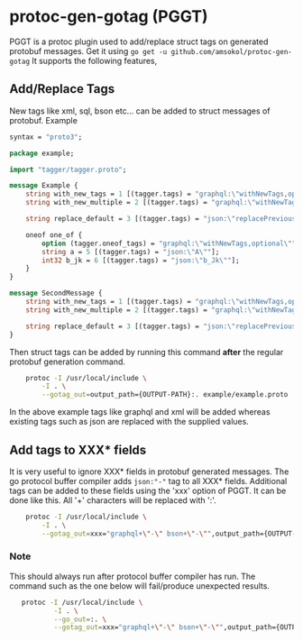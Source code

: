 # protoc-gen-gotag (PGGT)

PGGT is a protoc plugin used to add/replace struct tags on generated protobuf messages.
Get  it using `go get -u github.com/amsokol/protoc-gen-gotag` It supports the following features,

## Add/Replace Tags

New tags like xml, sql, bson etc... can be added to struct messages of protobuf. Example

```proto
syntax = "proto3";

package example;

import "tagger/tagger.proto";

message Example {
    string with_new_tags = 1 [(tagger.tags) = "graphql:\"withNewTags,optional\"" ];
    string with_new_multiple = 2 [(tagger.tags) = "graphql:\"withNewTags,optional\" xml:\"multi,omitempty\"" ];

    string replace_default = 3 [(tagger.tags) = "json:\"replacePrevious\""] ;

    oneof one_of {
        option (tagger.oneof_tags) = "graphql:\"withNewTags,optional\"";
        string a = 5 [(tagger.tags) = "json:\"A\""];
        int32 b_jk = 6 [(tagger.tags) = "json:\"b_Jk\""];
    }
}

message SecondMessage {
    string with_new_tags = 1 [(tagger.tags) = "graphql:\"withNewTags,optional\"" ];
    string with_new_multiple = 2 [(tagger.tags) = "graphql:\"withNewTags,optional\" xml:\"multi,omitempty\"" ];

    string replace_default = 3 [(tagger.tags) = "json:\"replacePrevious\""] ;
}
```

Then struct tags can be added by running this command **after** the regular protobuf generation command.

```bash
    protoc -I /usr/local/include \
        -I . \
        --gotag_out=output_path={OUTPUT-PATH}:. example/example.proto
```

In the above example tags like graphql and xml will be added whereas existing tags such as json are replaced with the supplied values.

## Add tags to XXX* fields

It is very useful to ignore XXX* fields in protobuf generated messages. The go protocol buffer compiler adds ```json:"-"``` tag to all XXX* fields. Additional tags can be added to these fields using the 'xxx' option of PGGT. It can be done like this. All '+' characters will be replaced with ':'.

```bash
    protoc -I /usr/local/include \
        -I . \
        --gotag_out=xxx="graphql+\"-\" bson+\"-\"",output_path={OUTPUT-PATH}:. example/example.proto
```

### Note

This should always run after protocol buffer compiler has run. The command such as the one below will fail/produce unexpected results.

 ```bash
    protoc -I /usr/local/include \
            -I . \
            --go_out=:. \
            --gotag_out=xxx="graphql+\"-\" bson+\"-\"",output_path={OUTPUT-PATH}:. example/example.proto
```
